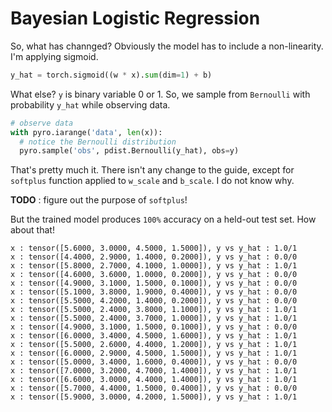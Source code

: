 # Bayesian Logistic Regression

So, what has channged? Obviously the model has to include a non-linearity. I'm applying sigmoid.

```python
y_hat = torch.sigmoid((w * x).sum(dim=1) + b)
```

What else? `y` is binary variable 0 or 1. So, we sample from `Bernoulli` with probability `y_hat` while observing data.

```python
# observe data
with pyro.iarange('data', len(x)):
  # notice the Bernoulli distribution
  pyro.sample('obs', pdist.Bernoulli(y_hat), obs=y)
```

That's pretty much it. There isn't any change to the guide, except for `softplus` function applied to `w_scale` and `b_scale`. I do not know why.

**TODO** : figure out the purpose of `softplus`!

But the trained model produces `100%` accuracy on a held-out test set. How about that!

```
x : tensor([5.6000, 3.0000, 4.5000, 1.5000]), y vs y_hat : 1.0/1
x : tensor([4.4000, 2.9000, 1.4000, 0.2000]), y vs y_hat : 0.0/0
x : tensor([5.8000, 2.7000, 4.1000, 1.0000]), y vs y_hat : 1.0/1
x : tensor([4.6000, 3.6000, 1.0000, 0.2000]), y vs y_hat : 0.0/0
x : tensor([4.9000, 3.1000, 1.5000, 0.1000]), y vs y_hat : 0.0/0
x : tensor([5.1000, 3.8000, 1.9000, 0.4000]), y vs y_hat : 0.0/0
x : tensor([5.5000, 4.2000, 1.4000, 0.2000]), y vs y_hat : 0.0/0
x : tensor([5.5000, 2.4000, 3.8000, 1.1000]), y vs y_hat : 1.0/1
x : tensor([5.5000, 2.4000, 3.7000, 1.0000]), y vs y_hat : 1.0/1
x : tensor([4.9000, 3.1000, 1.5000, 0.1000]), y vs y_hat : 0.0/0
x : tensor([6.0000, 3.4000, 4.5000, 1.6000]), y vs y_hat : 1.0/1
x : tensor([5.5000, 2.6000, 4.4000, 1.2000]), y vs y_hat : 1.0/1
x : tensor([6.0000, 2.9000, 4.5000, 1.5000]), y vs y_hat : 1.0/1
x : tensor([5.0000, 3.4000, 1.6000, 0.4000]), y vs y_hat : 0.0/0
x : tensor([7.0000, 3.2000, 4.7000, 1.4000]), y vs y_hat : 1.0/1
x : tensor([6.6000, 3.0000, 4.4000, 1.4000]), y vs y_hat : 1.0/1
x : tensor([5.7000, 4.4000, 1.5000, 0.4000]), y vs y_hat : 0.0/0
x : tensor([5.9000, 3.0000, 4.2000, 1.5000]), y vs y_hat : 1.0/1
```
